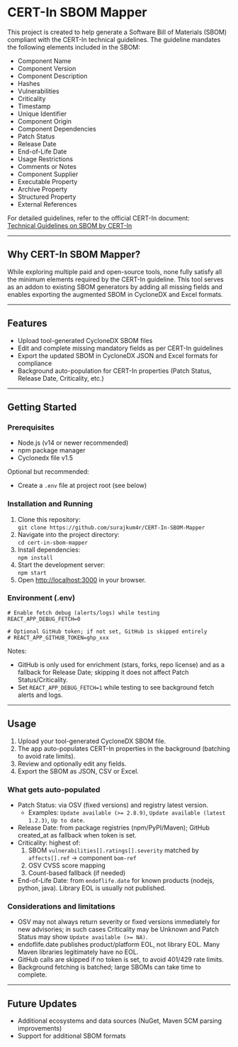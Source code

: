 # CERT-In SBOM Mapper
This project is created to help generate a Software Bill of Materials (SBOM) compliant with the CERT-In technical guidelines. The guideline mandates the following elements included in the SBOM:

- Component Name  
- Component Version  
- Component Description  
- Hashes  
- Vulnerabilities  
- Criticality  
- Timestamp  
- Unique Identifier  
- Component Origin  
- Component Dependencies  
- Patch Status  
- Release Date  
- End-of-Life Date  
- Usage Restrictions  
- Comments or Notes  
- Component Supplier  
- Executable Property  
- Archive Property  
- Structured Property  
- External References  

For detailed guidelines, refer to the official CERT-In document:  
[Technical Guidelines on SBOM by CERT-In](https://www.cert-in.org.in/PDF/TechnicalGuidelines-on-SBOM)

---

## Why CERT-In SBOM Mapper?

While exploring multiple paid and open-source tools, none fully satisfy all the minimum elements required by the CERT-In guideline. This tool serves as an addon to existing SBOM generators by adding all missing fields and enables exporting the augmented SBOM in CycloneDX and Excel formats.

---

## Features

- Upload tool-generated CycloneDX SBOM files  
- Edit and complete missing mandatory fields as per CERT-In guidelines  
- Export the updated SBOM in CycloneDX JSON and Excel formats for compliance
- Background auto-population for CERT-In properties (Patch Status, Release Date, Criticality, etc.)

---

## Getting Started

### Prerequisites

- Node.js (v14 or newer recommended)  
- npm package manager
- Cyclonedx file v1.5

Optional but recommended:
- Create a `.env` file at project root (see below)

### Installation and Running

1. Clone this repository:  
`git clone https://github.com/surajkum4r/CERT-In-SBOM-Mapper`
2. Navigate into the project directory:  
`cd cert-in-sbom-mapper`
3. Install dependencies:  
`npm install`
4. Start the development server:  
`npm start`
5. Open [http://localhost:3000](http://localhost:3000) in your browser.

### Environment (.env)


```
# Enable fetch debug (alerts/logs) while testing
REACT_APP_DEBUG_FETCH=0

# Optional GitHub token; if not set, GitHub is skipped entirely
# REACT_APP_GITHUB_TOKEN=ghp_xxx
```

Notes:
- GitHub is only used for enrichment (stars, forks, repo license) and as a fallback for Release Date; skipping it does not affect Patch Status/Criticality.
- Set `REACT_APP_DEBUG_FETCH=1` while testing to see background fetch alerts and logs.

---

## Usage

1. Upload your tool-generated CycloneDX SBOM file.  
2. The app auto-populates CERT-In properties in the background (batching to avoid rate limits).  
3. Review and optionally edit any fields.  
4. Export the SBOM as JSON, CSV or Excel.

### What gets auto-populated

- Patch Status: via OSV (fixed versions) and registry latest version.  
  - Examples: `Update available (>= 2.8.9)`, `Update available (latest 1.2.3)`, `Up to date`.
- Release Date: from package registries (npm/PyPI/Maven); GitHub created_at as fallback when token is set.  
- Criticality: highest of:  
  1) SBOM `vulnerabilities[].ratings[].severity` matched by `affects[].ref` → component `bom-ref`  
  2) OSV CVSS score mapping  
  3) Count-based fallback (if needed)
- End-of-Life Date: from `endoflife.date` for known products (nodejs, python, java). Library EOL is usually not published.

### Considerations and limitations

- OSV may not always return severity or fixed versions immediately for new advisories; in such cases Criticality may be Unknown and Patch Status may show `Update available (>= NA)`.
- endoflife.date publishes product/platform EOL, not library EOL. Many Maven libraries legitimately have no EOL.
- GitHub calls are skipped if no token is set, to avoid 401/429 rate limits.
- Background fetching is batched; large SBOMs can take time to complete.

---

## Future Updates

- Additional ecosystems and data sources (NuGet, Maven SCM parsing improvements)
- Support for additional SBOM formats



